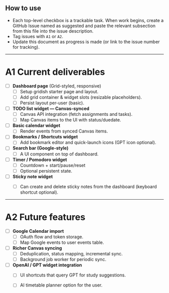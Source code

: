 ## How to use
- Each top-level checkbox is a trackable task. When work begins, create a GitHub Issue named as suggested and paste the relevant subsection from this file into the issue description.
- Tag issues with `A1` or `A2`.
- Update this document as progress is made (or link to the issue number for tracking).

---

# A1   Current deliverables 

- [ ] **Dashboard page** (Grid-styled, responsive)  
  - [ ] Setup gridish starter page and layout.  
  - [ ] Add grid container & widget slots (resizable placeholders).  
  - [ ] Persist layout per-user (basic).

- [ ] **TODO list widget — Canvas-synced**  
  - [ ] Canvas API integration (fetch assignments and tasks).  
  - [ ] Map Canvas items to the UI with status/duedate.  

- [ ] **Basic calendar widget**  
  - [ ] Render events from synced Canvas items.  

- [ ] **Bookmarks / Shortcuts widget**  
  - [ ] Add bookmark editor and quick-launch icons (GPT icon optional).

- [ ] **Search bar (Google-style)**  
  - [ ] A UI component on top of dashboard.

- [ ] **Timer / Pomodoro widget**  
  - [ ] Countdown + start/pause/reset
  - [ ] Optional persistent state.

- [ ] **Sticky note widget**
  - [ ] Can create and delete sticky notes from the dashboard (keyboard shortcut optional).


---


# A2  Future features 

- [ ] **Google Calendar import**  
  - [ ] OAuth flow and token storage.  
  - [ ] Map Google events to user events table.

- [ ] **Richer Canvas syncing**  
  - [ ] Deduplication, status mapping, incremental sync.  
  - [ ] Background job worker for periodic sync.

- [ ] **OpenAI / GPT widget integration**  
  - [ ] UI shortcuts that query GPT for study suggestions.
  - [ ] AI timetable planner option for the user.


